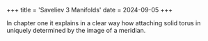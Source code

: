 +++
title = 'Saveliev 3 Manifolds'
date = 2024-09-05
+++

In chapter one it explains in a clear way how attaching solid torus in uniquely determined by the image of a meridian.